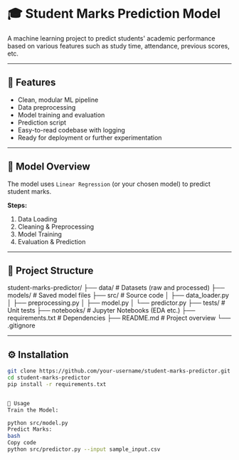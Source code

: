 # 🎓 Student Marks Prediction Model

A machine learning project to predict students' academic performance based on various features such as study time, attendance, previous scores, etc.

---

## 📌 Features

- Clean, modular ML pipeline
- Data preprocessing
- Model training and evaluation
- Prediction script
- Easy-to-read codebase with logging
- Ready for deployment or further experimentation

---

## 🧠 Model Overview

The model uses `Linear Regression` (or your chosen model) to predict student marks.

**Steps:**
1. Data Loading
2. Cleaning & Preprocessing
3. Model Training
4. Evaluation & Prediction

---

## 📁 Project Structure

student-marks-predictor/
├── data/ # Datasets (raw and processed)
├── models/ # Saved model files
├── src/ # Source code
│ ├── data_loader.py
│ ├── preprocessing.py
│ ├── model.py
│ └── predictor.py
├── tests/ # Unit tests
├── notebooks/ # Jupyter Notebooks (EDA etc.)
├── requirements.txt # Dependencies
├── README.md # Project overview
└── .gitignore


---

## ⚙️ Installation

```bash
git clone https://github.com/your-username/student-marks-predictor.git
cd student-marks-predictor
pip install -r requirements.txt


🚀 Usage
Train the Model:

python src/model.py
Predict Marks:
bash
Copy code
python src/predictor.py --input sample_input.csv
